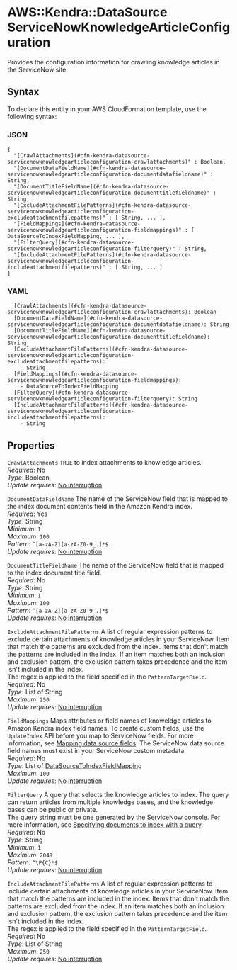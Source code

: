 # AWS::Kendra::DataSource ServiceNowKnowledgeArticleConfiguration<a name="aws-properties-kendra-datasource-servicenowknowledgearticleconfiguration"></a>

Provides the configuration information for crawling knowledge articles in the ServiceNow site\.

## Syntax<a name="aws-properties-kendra-datasource-servicenowknowledgearticleconfiguration-syntax"></a>

To declare this entity in your AWS CloudFormation template, use the following syntax:

### JSON<a name="aws-properties-kendra-datasource-servicenowknowledgearticleconfiguration-syntax.json"></a>

```
{
  "[CrawlAttachments](#cfn-kendra-datasource-servicenowknowledgearticleconfiguration-crawlattachments)" : Boolean,
  "[DocumentDataFieldName](#cfn-kendra-datasource-servicenowknowledgearticleconfiguration-documentdatafieldname)" : String,
  "[DocumentTitleFieldName](#cfn-kendra-datasource-servicenowknowledgearticleconfiguration-documenttitlefieldname)" : String,
  "[ExcludeAttachmentFilePatterns](#cfn-kendra-datasource-servicenowknowledgearticleconfiguration-excludeattachmentfilepatterns)" : [ String, ... ],
  "[FieldMappings](#cfn-kendra-datasource-servicenowknowledgearticleconfiguration-fieldmappings)" : [ DataSourceToIndexFieldMapping, ... ],
  "[FilterQuery](#cfn-kendra-datasource-servicenowknowledgearticleconfiguration-filterquery)" : String,
  "[IncludeAttachmentFilePatterns](#cfn-kendra-datasource-servicenowknowledgearticleconfiguration-includeattachmentfilepatterns)" : [ String, ... ]
}
```

### YAML<a name="aws-properties-kendra-datasource-servicenowknowledgearticleconfiguration-syntax.yaml"></a>

```
  [CrawlAttachments](#cfn-kendra-datasource-servicenowknowledgearticleconfiguration-crawlattachments): Boolean
  [DocumentDataFieldName](#cfn-kendra-datasource-servicenowknowledgearticleconfiguration-documentdatafieldname): String
  [DocumentTitleFieldName](#cfn-kendra-datasource-servicenowknowledgearticleconfiguration-documenttitlefieldname): String
  [ExcludeAttachmentFilePatterns](#cfn-kendra-datasource-servicenowknowledgearticleconfiguration-excludeattachmentfilepatterns): 
    - String
  [FieldMappings](#cfn-kendra-datasource-servicenowknowledgearticleconfiguration-fieldmappings): 
    - DataSourceToIndexFieldMapping
  [FilterQuery](#cfn-kendra-datasource-servicenowknowledgearticleconfiguration-filterquery): String
  [IncludeAttachmentFilePatterns](#cfn-kendra-datasource-servicenowknowledgearticleconfiguration-includeattachmentfilepatterns): 
    - String
```

## Properties<a name="aws-properties-kendra-datasource-servicenowknowledgearticleconfiguration-properties"></a>

`CrawlAttachments`  <a name="cfn-kendra-datasource-servicenowknowledgearticleconfiguration-crawlattachments"></a>
 `TRUE` to index attachments to knowledge articles\.  
*Required*: No  
*Type*: Boolean  
*Update requires*: [No interruption](https://docs.aws.amazon.com/AWSCloudFormation/latest/UserGuide/using-cfn-updating-stacks-update-behaviors.html#update-no-interrupt)

`DocumentDataFieldName`  <a name="cfn-kendra-datasource-servicenowknowledgearticleconfiguration-documentdatafieldname"></a>
The name of the ServiceNow field that is mapped to the index document contents field in the Amazon Kendra index\.  
*Required*: Yes  
*Type*: String  
*Minimum*: `1`  
*Maximum*: `100`  
*Pattern*: `^[a-zA-Z][a-zA-Z0-9_.]*$`  
*Update requires*: [No interruption](https://docs.aws.amazon.com/AWSCloudFormation/latest/UserGuide/using-cfn-updating-stacks-update-behaviors.html#update-no-interrupt)

`DocumentTitleFieldName`  <a name="cfn-kendra-datasource-servicenowknowledgearticleconfiguration-documenttitlefieldname"></a>
The name of the ServiceNow field that is mapped to the index document title field\.  
*Required*: No  
*Type*: String  
*Minimum*: `1`  
*Maximum*: `100`  
*Pattern*: `^[a-zA-Z][a-zA-Z0-9_.]*$`  
*Update requires*: [No interruption](https://docs.aws.amazon.com/AWSCloudFormation/latest/UserGuide/using-cfn-updating-stacks-update-behaviors.html#update-no-interrupt)

`ExcludeAttachmentFilePatterns`  <a name="cfn-kendra-datasource-servicenowknowledgearticleconfiguration-excludeattachmentfilepatterns"></a>
A list of regular expression patterns to exclude certain attachments of knowledge articles in your ServiceNow\. Item that match the patterns are excluded from the index\. Items that don't match the patterns are included in the index\. If an item matches both an inclusion and exclusion pattern, the exclusion pattern takes precedence and the item isn't included in the index\.  
The regex is applied to the field specified in the `PatternTargetField`\.  
*Required*: No  
*Type*: List of String  
*Maximum*: `250`  
*Update requires*: [No interruption](https://docs.aws.amazon.com/AWSCloudFormation/latest/UserGuide/using-cfn-updating-stacks-update-behaviors.html#update-no-interrupt)

`FieldMappings`  <a name="cfn-kendra-datasource-servicenowknowledgearticleconfiguration-fieldmappings"></a>
Maps attributes or field names of knoweldge articles to Amazon Kendra index field names\. To create custom fields, use the `UpdateIndex` API before you map to ServiceNow fields\. For more information, see [Mapping data source fields](https://docs.aws.amazon.com/kendra/latest/dg/field-mapping.html)\. The ServiceNow data source field names must exist in your ServiceNow custom metadata\.  
*Required*: No  
*Type*: List of [DataSourceToIndexFieldMapping](aws-properties-kendra-datasource-datasourcetoindexfieldmapping.md)  
*Maximum*: `100`  
*Update requires*: [No interruption](https://docs.aws.amazon.com/AWSCloudFormation/latest/UserGuide/using-cfn-updating-stacks-update-behaviors.html#update-no-interrupt)

`FilterQuery`  <a name="cfn-kendra-datasource-servicenowknowledgearticleconfiguration-filterquery"></a>
A query that selects the knowledge articles to index\. The query can return articles from multiple knowledge bases, and the knowledge bases can be public or private\.  
The query string must be one generated by the ServiceNow console\. For more information, see [Specifying documents to index with a query](https://docs.aws.amazon.com/kendra/latest/dg/servicenow-query.html)\.   
*Required*: No  
*Type*: String  
*Minimum*: `1`  
*Maximum*: `2048`  
*Pattern*: `^\P{C}*$`  
*Update requires*: [No interruption](https://docs.aws.amazon.com/AWSCloudFormation/latest/UserGuide/using-cfn-updating-stacks-update-behaviors.html#update-no-interrupt)

`IncludeAttachmentFilePatterns`  <a name="cfn-kendra-datasource-servicenowknowledgearticleconfiguration-includeattachmentfilepatterns"></a>
A list of regular expression patterns to include certain attachments of knowledge articles in your ServiceNow\. Item that match the patterns are included in the index\. Items that don't match the patterns are excluded from the index\. If an item matches both an inclusion and exclusion pattern, the exclusion pattern takes precedence and the item isn't included in the index\.  
The regex is applied to the field specified in the `PatternTargetField`\.  
*Required*: No  
*Type*: List of String  
*Maximum*: `250`  
*Update requires*: [No interruption](https://docs.aws.amazon.com/AWSCloudFormation/latest/UserGuide/using-cfn-updating-stacks-update-behaviors.html#update-no-interrupt)